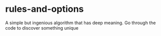 # rules-and-options
A simple but ingenious algorithm that has deep meaning. Go through the code to discover something unique
